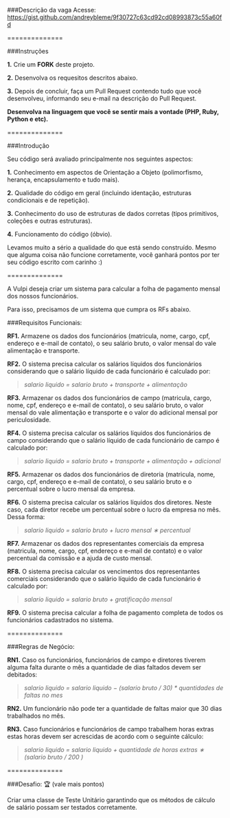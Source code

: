 ###Descrição da vaga
Acesse: https://gist.github.com/andreybleme/9f30727c63cd92cd08993873c55a60fd

==============

###Instruções

**1.** Crie um **FORK** deste projeto.

**2.** Desenvolva os requesitos descritos abaixo.

**3.** Depois de concluir, faça um Pull Request contendo tudo que você desenvolveu, informando seu e-mail na descrição do Pull Request.

**Desenvolva na linguagem que você se sentir mais a vontade (PHP, Ruby, Python e etc).**

==============

###Introdução

Seu código será avaliado principalmente nos seguintes aspectos:

**1.** Conhecimento em aspectos de Orientação a Objeto (polimorfismo, herança, encapsulamento e tudo mais).

**2.** Qualidade do código em geral (incluindo identação, estruturas condicionais e de repetição).

**3.** Conhecimento do uso de estruturas de dados corretas (tipos primitivos, coleções e outras estruturas).

**4.** Funcionamento do código (óbvio).

Levamos muito a sério a qualidade do que está sendo construído. Mesmo que alguma coisa não funcione corretamente, você ganhará pontos por ter seu código escrito com carinho :)

==============

A Vulpi deseja criar um sistema para calcular a folha de pagamento mensal dos nossos funcionários.

Para isso, precisamos de um sistema que cumpra os RFs abaixo.

###Requisitos Funcionais:

**RF1.** Armazene os dados dos funcionários (matricula, nome, cargo, cpf, endereço e e-mail de contato), o seu salário bruto, o valor mensal do vale alimentação e transporte.

**RF2.** O sistema precisa calcular os salários líquidos dos funcionários considerando que o salário líquido de cada funcionário é calculado por:
> *salario liquido = salario bruto + transporte + alimentação*

**RF3.** Armazenar os dados dos funcionários de campo (matricula, cargo, nome, cpf, endereço e e-mail de contato), o seu salário bruto, o valor mensal do vale alimentação e transporte e o valor do adicional mensal por periculosidade.

**RF4.** O sistema precisa calcular os salários líquidos dos funcionários de campo considerando que o salário líquido de cada funcionário de campo é calculado por:
> *salario liquido = salario bruto + transporte + alimentação + adicional*

**RF5.** Armazenar os dados dos funcionários de diretoria (matricula, nome, cargo, cpf, endereço e e-mail de contato), o seu salário bruto e o percentual sobre o lucro mensal da empresa.

**RF6.** O sistema precisa calcular os salários líquidos dos diretores. Neste caso, cada diretor recebe um percentual sobre o lucro da empresa no mês. Dessa forma:
> *salario liquido = salario bruto + lucro mensal ∗ percentual*

**RF7.** Armazenar os dados dos representantes comerciais da empresa (matricula, nome, cargo, cpf, endereço e e-mail de contato) e o valor percentual da comissão e a ajuda de custo mensal.

**RF8.** O sistema precisa calcular os vencimentos dos representantes comerciais considerando que o salário líquido de cada funcionário é calculado por:
> *salario liquido = salario bruto + gratificação mensal*

**RF9.** O sistema precisa calcular a folha de pagamento completa de todos os funcionários cadastrados no sistema.

==============

###Regras de Negócio:

**RN1.** Caso os funcionários, funcionários de campo e diretores tiverem alguma falta durante o mês a quantidade de dias faltados devem ser debitados:

> *salario liquido = salario liquido − (salario bruto / 30) * quantidades de faltas no mes*

**RN2.** Um funcionário não pode ter a quantidade de faltas maior que 30 dias trabalhados no mês.

**RN3.** Caso funcionários e funcionários de campo trabalhem horas extras estas horas devem ser acrescidas de acordo com o seguinte cálculo:

> *salario liquido = salario liquido + quantidade de horas extras ∗ (salario bruto / 200 )*

==============

###Desafio: :trophy: (vale mais pontos)

Criar uma classe de Teste Unitário garantindo que os métodos de cálculo de salário possam ser testados corretamente.

